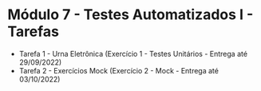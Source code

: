 # Módulo 7 - Testes Automatizados I - Tarefas

- Tarefa 1 - Urna Eletrônica (Exercício 1 - Testes Unitários - Entrega até 29/09/2022)
- Tarefa 2 - Exercícios Mock (Exercício 2 - Mock - Entrega até 03/10/2022)
